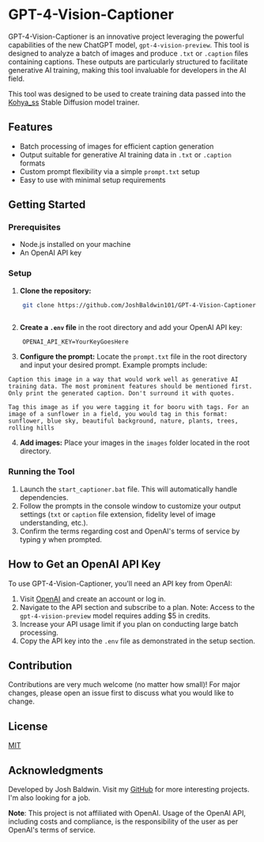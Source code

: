 # GPT-4-Vision-Captioner
GPT-4-Vision-Captioner is an innovative project leveraging the powerful capabilities of the new ChatGPT model, `gpt-4-vision-preview`. This tool is designed to analyze a batch of images and produce `.txt` or `.caption` files containing captions. These outputs are particularly structured to facilitate generative AI training, making this tool invaluable for developers in the AI field.

This tool was designed to be used to create training data passed into the [Kohya_ss](https://github.com/bmaltais/kohya_ss) Stable Diffusion model trainer.

## Features
- Batch processing of images for efficient caption generation
- Output suitable for generative AI training data in `.txt` or `.caption` formats
- Custom prompt flexibility via a simple `prompt.txt` setup
- Easy to use with minimal setup requirements

## Getting Started

### Prerequisites
- Node.js installed on your machine
- An OpenAI API key

### Setup
1. **Clone the repository:**
```bash
    git clone https://github.com/JoshBaldwin101/GPT-4-Vision-Captioner.git
    
```
2. **Create a `.env` file** in the root directory and add your OpenAI API key:
```
    OPENAI_API_KEY=YourKeyGoesHere

```
3. **Configure the prompt:** Locate the `prompt.txt` file in the root directory and input your desired prompt. Example prompts include:
```
Caption this image in a way that would work well as generative AI training data. The most prominent features should be mentioned first. Only print the generated caption. Don't surround it with quotes.
```
```
Tag this image as if you were tagging it for booru with tags. For an image of a sunflower in a field, you would tag in this format: sunflower, blue sky, beautiful background, nature, plants, trees, rolling hills
```
4. **Add images:** Place your images in the `images` folder located in the root directory.

### Running the Tool
1. Launch the `start_captioner.bat` file. This will automatically handle dependencies.
2. Follow the prompts in the console window to customize your output settings (`txt` or `caption` file extension, fidelity level of image understanding, etc.).
3. Confirm the terms regarding cost and OpenAI's terms of service by typing y when prompted.

## How to Get an OpenAI API Key
To use GPT-4-Vision-Captioner, you'll need an API key from OpenAI:

1. Visit [OpenAI](https://openai.com/) and create an account or log in.
2. Navigate to the API section and subscribe to a plan. Note: Access to the `gpt-4-vision-preview` model requires adding $5 in credits.
3. Increase your API usage limit if you plan on conducting large batch processing.
4. Copy the API key into the `.env` file as demonstrated in the setup section.

## Contribution
Contributions are very much welcome (no matter how small)! For major changes, please open an issue first to discuss what you would like to change.

## License
[MIT](https://choosealicense.com/licenses/mit/)

## Acknowledgments
Developed by Josh Baldwin. Visit my [GitHub](https://github.com/JoshBaldwin101) for more interesting projects. I'm also looking for a job.

**Note**: This project is not affiliated with OpenAI. Usage of the OpenAI API, including costs and compliance, is the responsibility of the user as per OpenAI's terms of service.